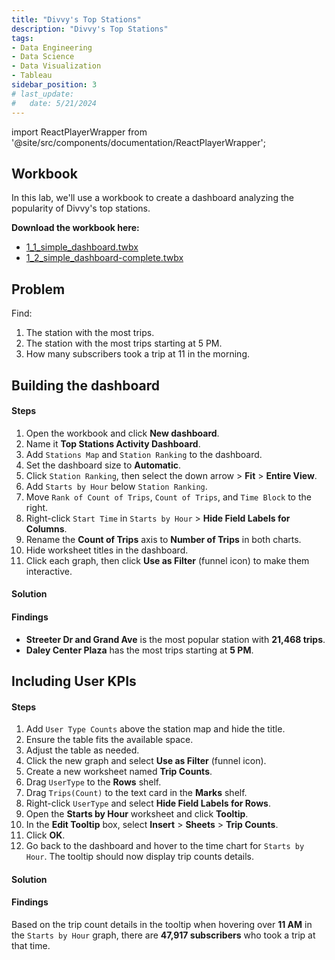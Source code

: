 ```yaml
---
title: "Divvy's Top Stations"
description: "Divvy's Top Stations"
tags: 
- Data Engineering
- Data Science
- Data Visualization
- Tableau
sidebar_position: 3
# last_update:
#   date: 5/21/2024
---
```


import ReactPlayerWrapper from '@site/src/components/documentation/ReactPlayerWrapper';



## Workbook  

In this lab, we'll use a workbook to create a dashboard analyzing the popularity of Divvy's top stations.  

**Download the workbook here:** 

- [1_1_simple_dashboard.twbx](https://github.com/joseeden/joeden/tree/master/docs/022-Data-Engineering/051-Tableau/000-Sample-Datasets/002-Creating-Dashboards/Workbooks) 
- [1_2_simple_dashboard-complete.twbx](https://github.com/joseeden/joeden/tree/master/docs/022-Data-Engineering/051-Tableau/000-Sample-Datasets/002-Creating-Dashboards/Workbooks) 

## Problem

Find:  

1. The station with the most trips.  
2. The station with the most trips starting at 5 PM.  
3. How many subscribers took a trip at 11 in the morning.

## Building the dashboard

#### Steps

1. Open the workbook and click **New dashboard**.  
2. Name it **Top Stations Activity Dashboard**.  
3. Add `Stations Map` and `Station Ranking` to the dashboard.  
4. Set the dashboard size to **Automatic**.  
5. Click `Station Ranking`, then select the down arrow > **Fit** > **Entire View**.  
6. Add `Starts by Hour` below `Station Ranking`.  
7. Move `Rank of Count of Trips`, `Count of Trips`, and `Time Block` to the right.  
8. Right-click `Start Time` in `Starts by Hour` > **Hide Field Labels for Columns**.  
9. Rename the **Count of Trips** axis to **Number of Trips** in both charts.  
10. Hide worksheet titles in the dashboard.  
11. Click each graph, then click **Use as Filter** (funnel icon) to make them interactive.  

#### Solution

<!-- <div class="img-center"> 

![](/gif/docs/snowflake-create-query-sampleee-33.gif)

</div> -->

<ReactPlayerWrapper 
    controls
    url='https://youtu.be/vBzl5NM2mQo' 
/>



#### Findings

- **Streeter Dr and Grand Ave** is the most popular station with **21,468 trips**. 
- **Daley Center Plaza** has the most trips starting at **5 PM**.

## Including User KPIs

#### Steps

1. Add `User Type Counts` above the station map and hide the title.  
2. Ensure the table fits the available space.  
3. Adjust the table as needed.  
4. Click the new graph and select **Use as Filter** (funnel icon).  
5. Create a new worksheet named **Trip Counts**.  
6. Drag `UserType` to the **Rows** shelf.  
7. Drag `Trips(Count)` to the text card in the **Marks** shelf.  
8. Right-click `UserType` and select **Hide Field Labels for Rows**.  
9. Open the **Starts by Hour** worksheet and click **Tooltip**.  
10. In the **Edit Tooltip** box, select **Insert** > **Sheets** > **Trip Counts**.  
11. Click **OK**.
12. Go back to the dashboard and hover to the time chart for `Starts by Hour`. The tooltip should now display trip counts details.

#### Solution

<!-- <div class="img-center"> 

![](/gif/docs/snowflake-create-query-sampleee-34.gif)

</div> -->

<ReactPlayerWrapper 
    controls
    url='https://youtu.be/Pq18J6QbZr8' 
/>


#### Findings

Based on the trip count details in the tooltip when hovering over **11 AM** in the `Starts by Hour` graph, there are **47,917 subscribers** who took a trip at that time. 